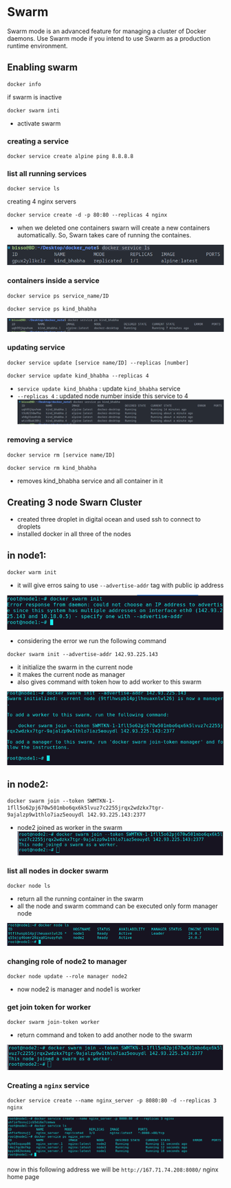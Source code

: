 # Swarm

Swarm mode is an advanced feature for managing a cluster of Docker daemons. Use Swarm mode if you intend to use Swarm as a production runtime environment.

## Enabling swarm

```shell
docker info
```

if swarm is inactive

```shell
docker swarm inti
```

- activate swarm

### creating a service

```shell
docker service create alpine ping 8.8.8.8
```

### list all running services

```shell
docker service ls
```

creating 4 nginx servers

```shell
docker service create -d -p 80:80 --replicas 4 nginx
```

- when we deleted one containers swarn will create a new containers automatically. So, Swarn takes care of running the containes.

![service ls](resources/imgs/service_ls.png)

### containers inside a service

`docker service ps service_name/ID `

```shell
docker service ps kind_bhabha
```

![service ls](resources/imgs/service_ps.png)

### updating service

`docker service update [service name/ID] --replicas [number]`

```shell
docker service update kind_bhabha --replicas 4
```

- `service update kind_bhabha` : update `kind_bhabha` service
- `--replicas 4` : updated node number inside this service to 4
  ![service ps](resources/imgs/service_ps_kind_bhabha.png)

### removing a service

`docker service rm [service name/ID]`

```shell
docker service rm kind_bhabha
```

- removes kind_bhabha service and all container in it

## Creating 3 node Swarn Cluster

- created three droplet in digital ocean and used ssh to connect to droplets
- installed docker in all three of the nodes

## in node1:

```shell
docker warm init
```

- it will give erros saing to use `--advertise-addr` tag with public ip address

![swarm init](resources/imgs/service_advertise_addr.png)

- considering the error we run the following command

```shell
docker swarm init --advertise-addr 142.93.225.143
```

- it initialize the swarm in the current node
- it makes the current node as manager
- also gives command with token how to add worker to this swarm

![swarm init](resources/imgs/swarm_init.png)

## in node2:

```shell
docker swarm join --token SWMTKN-1-1fll5o62pj670w501mbo6qx6k5lvuz7c2255jrqx2wdzkx7tgr-9ajalzp9w1thlo7iaz5eouydl 142.93.225.143:2377
```

- node2 joined as worker in the swarm
  ![swarm join --token](resources/imgs/swarm_join_token.png)

### list all nodes in docker swarm

```shell
docker node ls
```

- return all the running container in the swarm
- all the node and swarm command can be executed only form manager node

![docker node ls](resources/imgs/docker_node_ls.png)

### changing role of node2 to manager

```shell
docker node update --role manager node2
```

- now node2 is manager and node1 is worker

### get join token for worker

```shell
docker swarm join-token worker
```

- return command and token to add another node to the swarm

![swarm join-token worker](resources/imgs/swarm_join_token.png)

### Creating a `nginx` service

```shell
docker service create --name nginx_server -p 8080:80 -d --replicas 3 nginx
```

![service create replicas](resources/imgs/service_create_replicas.png)

now in this following address we will be `http://167.71.74.208:8080/` nginx home page
